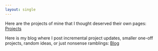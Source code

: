 ```yaml
---
layout: single
---
```

Here are the projects of mine that I thought deserved their own pages: [Projects](/Projects/)

Here is my blog where I post incremental project updates, smaller one-off projects, random ideas, or just nonsense ramblings: [Blog](/Blog/)
